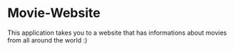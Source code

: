 # Movie-Website

This application takes you to a website that has informations about movies from all around the world :)
